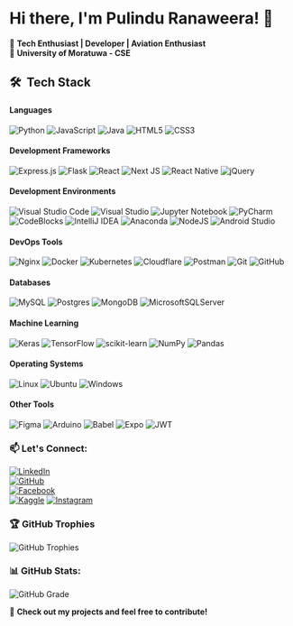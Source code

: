 # Hi there, I'm Pulindu Ranaweera! 👋

🚀 **Tech Enthusiast | Developer | Aviation Enthusiast**  
📍 **University of Moratuwa - CSE**  

## 🛠 &nbsp;Tech Stack

#### Languages
![Python](https://img.shields.io/badge/python-3670A0?logo=python&logoColor=FFFF00)
![JavaScript](https://img.shields.io/badge/javascript-%23323330.svg?logo=javascript&logoColor=FFFF00&color=grey)
![Java](https://img.shields.io/badge/java-007396?logo=java&logoColor=white&color=FF8000)
![HTML5](https://img.shields.io/badge/html5-%23E34F26.svg?logo=html5&logoColor=white)
![CSS3](https://img.shields.io/badge/css3-%231572B6.svg?logo=css3&logoColor=white)

#### Development Frameworks
![Express.js](https://img.shields.io/badge/express.js-%23404d59.svg?logo=express&logoColor=%2361DAFB)
![Flask](https://img.shields.io/badge/flask-%23000.svg?logo=flask&logoColor=white&color=330066)
![React](https://img.shields.io/badge/react-%2320232a.svg?logo=react&logoColor=%2361DAFB)
![Next JS](https://img.shields.io/badge/Next-black?logo=next.js&logoColor=white)
![React Native](https://img.shields.io/badge/react_native-%2320232a.svg?logo=react&logoColor=%2361DAFB)
![jQuery](https://img.shields.io/badge/jquery-%230769AD.svg?logo=jquery&logoColor=white)

#### Development Environments
![Visual Studio Code](https://img.shields.io/badge/Visual%20Studio%20Code-0078d7.svg?logo=visual-studio-code&logoColor=white)
![Visual Studio](https://img.shields.io/badge/Visual%20Studio-5C2D91.svg?logo=visual-studio&logoColor=white)
![Jupyter Notebook](https://img.shields.io/badge/jupyter-%23FA0F00.svg?logo=jupyter&logoColor=white)
![PyCharm](https://img.shields.io/badge/pycharm-143?logo=pycharm&logoColor=white&color=%23F7DF1E&labelColor=%23F7DF1E)
![CodeBlocks](https://img.shields.io/badge/CodeBlocks-black?logo=clion&color=green)
![IntelliJ IDEA](https://img.shields.io/badge/IntelliJIDEA-000000.svg?logo=intellij-idea&color=ff1709)
![Anaconda](https://img.shields.io/badge/Anaconda-%2344A833.svg?logo=anaconda&logoColor=white)
![NodeJS](https://img.shields.io/badge/node.js-6DA55F?logo=node.js&logoColor=white)
![Android Studio](https://img.shields.io/badge/Android%20Studio-3DDC84.svg?logo=android-studio&logoColor=white)

#### DevOps Tools
![Nginx](https://img.shields.io/badge/nginx-%23009639.svg?logo=nginx&logoColor=white)
![Docker](https://img.shields.io/badge/docker-%230db7ed.svg?logo=docker&logoColor=white)
![Kubernetes](https://img.shields.io/badge/kubernetes-%23326ce5.svg?logo=kubernetes&logoColor=white)
![Cloudflare](https://img.shields.io/badge/Cloudflare-F38020?logo=Cloudflare&logoColor=white)
![Postman](https://img.shields.io/badge/Postman-FF6C37?logo=postman&logoColor=white)
![Git](https://img.shields.io/badge/git-F05032?logo=git&logoColor=FFFFFF)
![GitHub](https://img.shields.io/badge/github-181717?logo=github&logoColor=FFFFFF)

#### Databases
![MySQL](https://img.shields.io/badge/mysql-%2300f.svg?logo=mysql&logoColor=white)
![Postgres](https://img.shields.io/badge/postgres-%23316192.svg?logo=postgresql&logoColor=white)
![MongoDB](https://img.shields.io/badge/MongoDB-%234ea94b.svg?logo=mongodb&logoColor=white)
![MicrosoftSQLServer](https://img.shields.io/badge/Microsoft%20SQL%20Sever-CC2927?logo=microsoft%20sql%20server&logoColor=white)

#### Machine Learning
![Keras](https://img.shields.io/badge/Keras-%23D00000.svg?logo=Keras&logoColor=white)
![TensorFlow](https://img.shields.io/badge/TensorFlow-%23FF6F00.svg?logo=TensorFlow&logoColor=white)
![scikit-learn](https://img.shields.io/badge/scikit--learn-F7931E?logo=scikit-learn&logoColor=FFFFFF)
![NumPy](https://img.shields.io/badge/numpy-%23013243.svg?logo=numpy&logoColor=white)
![Pandas](https://img.shields.io/badge/pandas-%23150458.svg?logo=pandas&logoColor=white)

#### Operating Systems
![Linux](https://img.shields.io/badge/Linux-FCC624?logo=linux&logoColor=black)
![Ubuntu](https://img.shields.io/badge/Ubuntu-E95420?logo=ubuntu&logoColor=white)
![Windows](https://img.shields.io/badge/Windows-0078D6?logo=windows&logoColor=white)

#### Other Tools
![Figma](https://img.shields.io/badge/figma-%23F24E1E.svg?logo=figma&logoColor=white)
![Arduino](https://img.shields.io/badge/-Arduino-00979D?logo=Arduino&logoColor=white)
![Babel](https://img.shields.io/badge/Babel-F9DC3e?logo=babel&logoColor=black)
![Expo](https://img.shields.io/badge/expo-1C1E24?logo=expo&logoColor=#D04A37)
![JWT](https://img.shields.io/badge/JWT-black?logo=JSON%20web%20tokens&color=222222)

### 📫 Let's Connect:
[![LinkedIn](https://img.shields.io/badge/LinkedIn-Profile-blue?style=flat&logo=linkedin)](https://www.linkedin.com/in/pulindu-ranaweera-121b77268)  
[![GitHub](https://img.shields.io/badge/GitHub-Portfolio-black?style=flat&logo=github)](https://github.com/PulinduVR)  
[![Facebook](https://img.shields.io/badge/Facebook-Profile-1877F2?style=flat&logo=facebook&logoColor=white)](https://www.facebook.com/share/1F8kJ1856z/)  
[![Kaggle](https://img.shields.io/badge/Kaggle-Profile-blue?style=flat&logo=kaggle)](https://www.kaggle.com/pulinduranaweera)
[![Instagram](https://img.shields.io/badge/Instagram-Profile-E4405F?style=flat&logo=instagram&logoColor=white)](https://www.instagram.com/pulinduvilhan?igsh=MXhnNzQ1ZDN0MzJpcA==)  

### 🏆 GitHub Trophies
![GitHub Trophies](https://github-profile-trophy.vercel.app/?username=PulinduVR&theme=radical)

### 📊 GitHub Stats:
![GitHub Grade](https://github-readme-stats.vercel.app/api?username=PulinduVR&show_icons=true&count_private=true&hide=issues&theme=radical)



🌟 **Check out my projects and feel free to contribute!**
